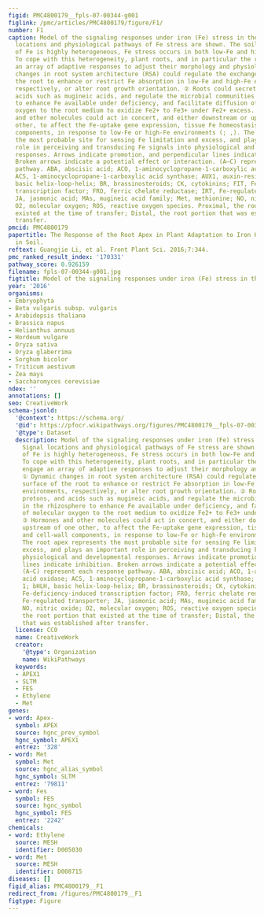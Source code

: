 ```yaml
---
figid: PMC4800179__fpls-07-00344-g001
figlink: /pmc/articles/PMC4800179/figure/F1/
number: F1
caption: Model of the signaling responses under iron (Fe) stress in the root. Signal
  locations and physiological pathways of Fe stress are shown. The soil distribution
  of Fe is highly heterogeneous, Fe stress occurs in both low-Fe and high-Fe environments.
  To cope with this heterogeneity, plant roots, and in particular the root apex, engage
  an array of adaptive responses to adjust their morphology and physiology. ① Dynamic
  changes in root system architecture (RSA) could regulate the exchange surface of
  the root to enhance or restrict Fe absorption in low-Fe and high-Fe environments,
  respectively, or alter root growth orientation. ② Roots could secrete protons, and
  acids such as mugineic acids, and regulate the microbial communities in the rhizosphere
  to enhance Fe available under deficiency, and facilitate diffusion of molecular
  oxygen to the root medium to oxidize Fe2+ to Fe3+ under Fe2+ excess. ③ Hormones
  and other molecules could act in concert, and either downstream or upstream of one
  other, to affect the Fe-uptake gene expression, tissue Fe homeostasis, and cell-wall
  components, in response to low-Fe or high-Fe environments (; ,). The root apex represents
  the most probable site for sensing Fe limitation and excess, and plays an important
  role in perceiving and transducing Fe signals into physiological and developmental
  responses. Arrows indicate promotion, and perpendicular lines indicate inhibition.
  Broken arrows indicate a potential effect or interaction. (A–C) represent each response
  pathway. ABA, abscisic acid; ACO, 1-aminocyclopropane-1-carboxylic acid oxidase;
  ACS, 1-aminocyclopropane-1-carboxylic acid synthase; AUX1, auxin-resistant 1; bHLH,
  basic helix-loop-helix; BR, brassinosteroids; CK, cytokinins; FIT, Fer-like Fe-deficiency-induced
  transcription factor; FRO, ferric chelate reductase; IRT, Fe-regulated transporter;
  JA, jasmonic acid; MAs, mugineic acid family; Met, methionine; NO, nitric oxide;
  O2, molecular oxygen; ROS, reactive oxygen species. Proximal, the root portion that
  existed at the time of transfer; Distal, the root portion that was established after
  transfer.
pmcid: PMC4800179
papertitle: The Response of the Root Apex in Plant Adaptation to Iron Heterogeneity
  in Soil.
reftext: Guangjie Li, et al. Front Plant Sci. 2016;7:344.
pmc_ranked_result_index: '170331'
pathway_score: 0.926159
filename: fpls-07-00344-g001.jpg
figtitle: Model of the signaling responses under iron (Fe) stress in the root
year: '2016'
organisms:
- Embryophyta
- Beta vulgaris subsp. vulgaris
- Arabidopsis thaliana
- Brassica napus
- Helianthus annuus
- Hordeum vulgare
- Oryza sativa
- Oryza glaberrima
- Sorghum bicolor
- Triticum aestivum
- Zea mays
- Saccharomyces cerevisiae
ndex: ''
annotations: []
seo: CreativeWork
schema-jsonld:
  '@context': https://schema.org/
  '@id': https://pfocr.wikipathways.org/figures/PMC4800179__fpls-07-00344-g001.html
  '@type': Dataset
  description: Model of the signaling responses under iron (Fe) stress in the root.
    Signal locations and physiological pathways of Fe stress are shown. The soil distribution
    of Fe is highly heterogeneous, Fe stress occurs in both low-Fe and high-Fe environments.
    To cope with this heterogeneity, plant roots, and in particular the root apex,
    engage an array of adaptive responses to adjust their morphology and physiology.
    ① Dynamic changes in root system architecture (RSA) could regulate the exchange
    surface of the root to enhance or restrict Fe absorption in low-Fe and high-Fe
    environments, respectively, or alter root growth orientation. ② Roots could secrete
    protons, and acids such as mugineic acids, and regulate the microbial communities
    in the rhizosphere to enhance Fe available under deficiency, and facilitate diffusion
    of molecular oxygen to the root medium to oxidize Fe2+ to Fe3+ under Fe2+ excess.
    ③ Hormones and other molecules could act in concert, and either downstream or
    upstream of one other, to affect the Fe-uptake gene expression, tissue Fe homeostasis,
    and cell-wall components, in response to low-Fe or high-Fe environments (; ,).
    The root apex represents the most probable site for sensing Fe limitation and
    excess, and plays an important role in perceiving and transducing Fe signals into
    physiological and developmental responses. Arrows indicate promotion, and perpendicular
    lines indicate inhibition. Broken arrows indicate a potential effect or interaction.
    (A–C) represent each response pathway. ABA, abscisic acid; ACO, 1-aminocyclopropane-1-carboxylic
    acid oxidase; ACS, 1-aminocyclopropane-1-carboxylic acid synthase; AUX1, auxin-resistant
    1; bHLH, basic helix-loop-helix; BR, brassinosteroids; CK, cytokinins; FIT, Fer-like
    Fe-deficiency-induced transcription factor; FRO, ferric chelate reductase; IRT,
    Fe-regulated transporter; JA, jasmonic acid; MAs, mugineic acid family; Met, methionine;
    NO, nitric oxide; O2, molecular oxygen; ROS, reactive oxygen species. Proximal,
    the root portion that existed at the time of transfer; Distal, the root portion
    that was established after transfer.
  license: CC0
  name: CreativeWork
  creator:
    '@type': Organization
    name: WikiPathways
  keywords:
  - APEX1
  - SLTM
  - FES
  - Ethylene
  - Met
genes:
- word: Apex-
  symbol: APEX
  source: hgnc_prev_symbol
  hgnc_symbol: APEX1
  entrez: '328'
- word: Met
  symbol: Met
  source: hgnc_alias_symbol
  hgnc_symbol: SLTM
  entrez: '79811'
- word: Fes
  symbol: FES
  source: hgnc_symbol
  hgnc_symbol: FES
  entrez: '2242'
chemicals:
- word: Ethylene
  source: MESH
  identifier: D005030
- word: Met
  source: MESH
  identifier: D008715
diseases: []
figid_alias: PMC4800179__F1
redirect_from: /figures/PMC4800179__F1
figtype: Figure
---
```

